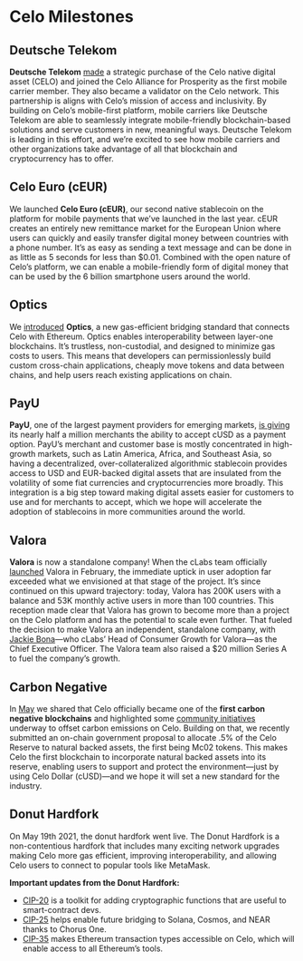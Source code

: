 # Celo Milestones

## Deutsche Telekom

**Deutsche Telekom** [made](https://medium.com/celoorg/deutsche-telekom-joins-celo-ecosystem-as-the-first-mobile-carrier-amid-launch-of-ceur-stablecoin-2b79aae38540) a strategic purchase of the Celo native digital asset (CELO) and joined the Celo Alliance for Prosperity as the first mobile carrier member. They also became a validator on the Celo network. This partnership is aligns with Celo’s mission of access and inclusivity. By building on Celo’s mobile-first platform, mobile carriers like Deutsche Telekom are able to seamlessly integrate mobile-friendly blockchain-based solutions and serve customers in new, meaningful ways. Deutsche Telekom is leading in this effort, and we’re excited to see how mobile carriers and other organizations take advantage of all that blockchain and cryptocurrency has to offer.

## Celo Euro (cEUR)

We launched **Celo Euro (cEUR)**, our second native stablecoin on the platform for mobile payments that we’ve launched in the last year. cEUR creates an entirely new remittance market for the European Union where users can quickly and easily transfer digital money between countries with a phone number. It’s as easy as sending a text message and can be done in as little as 5 seconds for less than $0.01. Combined with the open nature of Celo’s platform, we can enable a mobile-friendly form of digital money that can be used by the 6 billion smartphone users around the world. 

## Optics

We [introduced](https://medium.com/celoorg/announcing-optics-a-gas-efficient-interoperability-standard-for-cross-chain-communication-e597163b2) **Optics**, a new gas-efficient bridging standard that connects Celo with Ethereum. Optics enables interoperability between layer-one blockchains. It’s trustless, non-custodial, and designed to minimize gas costs to users. This means that developers can permissionlessly build custom cross-chain applications, cheaply move tokens and data between chains, and help users reach existing applications on chain.

## PayU

**PayU**, one of the largest payment providers for emerging markets, [is giving](https://medium.com/celoorg/payu-now-enables-major-online-marketplaces-retailers-and-other-merchants-to-accept-cusd-ecdefda1e07f) its nearly half a million merchants the ability to accept cUSD as a payment option. PayU’s merchant and customer base is mostly concentrated in high-growth markets, such as Latin America, Africa, and Southeast Asia, so having a decentralized, over-collateralized algorithmic stablecoin provides access to USD and EUR-backed digital assets that are insulated from the volatility of some fiat currencies and cryptocurrencies more broadly. This integration is a big step toward making digital assets easier for customers to use and for merchants to accept, which we hope will accelerate the adoption of stablecoins in more communities around the world.

## Valora

**Valora** is now a standalone company! When the cLabs team officially [launched](https://medium.com/celoorg/introducing-valora-98e6c59bb5c5) Valora in February, the immediate uptick in user adoption far exceeded what we envisioned at that stage of the project. It’s since continued on this upward trajectory: today, Valora has 200K users with a balance and 53K monthly active users in more than 100 countries. This reception made clear that Valora has grown to become more than a project on the Celo platform and has the potential to scale even further. That fueled the decision to make Valora an independent, standalone company, with [Jackie Bona](https://www.linkedin.com/in/jackiebona/)—who cLabs’ Head of Consumer Growth for Valora—as the Chief Executive Officer. The Valora team also raised a $20 million Series A to fuel the company’s growth.

## Carbon Negative

In [May](https://medium.com/celoorg/a-carbon-negative-blockchain-its-here-and-it-s-celo-60228de36490) we shared that Celo officially became one of the **first carbon negative blockchains** and highlighted some [community initiatives](https://projectwren.com/projects/community-tree-planting) underway to offset carbon emissions on Celo. Building on that, we recently submitted an on-chain government proposal to allocate .5% of the Celo Reserve to natural backed assets, the first being Mc02 tokens. This makes Celo the first blockchain to incorporate natural backed assets into its reserve, enabling users to support and protect the environment—just by using Celo Dollar (cUSD)—and we hope it will set a new standard for the industry. 

## Donut Hardfork

On May 19th 2021, the donut hardfork went live. The Donut Hardfork is a non-contentious hardfork that includes many exciting network upgrades making Celo more gas efficient, improving interoperability, and allowing Celo users to connect to popular tools like MetaMask.

**Important updates from the Donut Hardfork:**

* [CIP-20](https://github.com/celo-org/celo-proposals/blob/master/CIPs/cip-0020.md) is a toolkit for adding cryptographic functions that are useful to smart-contract devs.
* [CIP-25](https://github.com/celo-org/celo-proposals/blob/master/CIPs/cip-0025.md) helps enable future bridging to Solana, Cosmos, and NEAR thanks to Chorus One.
* [CIP-35](https://github.com/celo-org/celo-proposals/blob/master/CIPs/cip-0035.md) makes Ethereum transaction types accessible on Celo, which will enable access to all Ethereum’s tools.